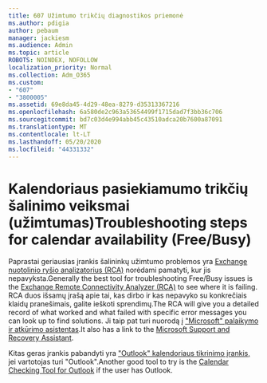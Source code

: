 ```yaml
---
title: 607 Užimtumo trikčių diagnostikos priemonė
ms.author: pdigia
author: pebaum
manager: jackiesm
ms.audience: Admin
ms.topic: article
ROBOTS: NOINDEX, NOFOLLOW
localization_priority: Normal
ms.collection: Adm_O365
ms.custom:
- "607"
- "3800005"
ms.assetid: 69e8da45-4d29-48ea-8279-d35313367216
ms.openlocfilehash: 6a580de2c963a53654499f1715dad7f3bb36c706
ms.sourcegitcommit: bd7c03d4e994abb45c43510adca20b7600a87091
ms.translationtype: MT
ms.contentlocale: lt-LT
ms.lasthandoff: 05/20/2020
ms.locfileid: "44331332"
---
```

# <a name="troubleshooting-steps-for-calendar-availability-freebusy"></a><span data-ttu-id="491d7-102">Kalendoriaus pasiekiamumo trikčių šalinimo veiksmai (užimtumas)</span><span class="sxs-lookup"><span data-stu-id="491d7-102">Troubleshooting steps for calendar availability (Free/Busy)</span></span>

<span data-ttu-id="491d7-103">Paprastai geriausias įrankis šalininkų užimtumo problemos yra [Exchange nuotolinio ryšio analizatorius (RCA)](https://testconnectivity.microsoft.com/Default.aspx?testId=freeBusy) norėdami pamatyti, kur jis nepavyksta.</span><span class="sxs-lookup"><span data-stu-id="491d7-103">Generally the best tool for troubleshooting Free/Busy issues is the [Exchange Remote Connectivity Analyzer (RCA)](https://testconnectivity.microsoft.com/Default.aspx?testId=freeBusy) to see where it is failing.</span></span> <span data-ttu-id="491d7-104">RCA duos išsamų įrašą apie tai, kas dirbo ir kas nepavyko su konkrečiais klaidų pranešimais, galite ieškoti sprendimų.</span><span class="sxs-lookup"><span data-stu-id="491d7-104">The RCA will give you a detailed record of what worked and what failed with specific error messages you can look up to find solutions.</span></span> <span data-ttu-id="491d7-105">Ji taip pat turi nuorodą į ["Microsoft" palaikymo ir atkūrimo asistentas](https://diagnostics.office.com/).</span><span class="sxs-lookup"><span data-stu-id="491d7-105">It also has a link to the [Microsoft Support and Recovery Assistant](https://diagnostics.office.com/).</span></span>

<span data-ttu-id="491d7-106">Kitas geras įrankis pabandyti yra ["Outlook" kalendoriaus tikrinimo įrankis,](https://www.microsoft.com/download/details.aspx?id=28786) jei vartotojas turi "Outlook".</span><span class="sxs-lookup"><span data-stu-id="491d7-106">Another good tool to try is the [Calendar Checking Tool for Outlook](https://www.microsoft.com/download/details.aspx?id=28786) if the user has Outlook.</span></span>

